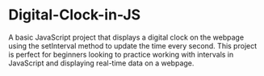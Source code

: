 # Digital-Clock-in-JS
A basic JavaScript project that displays a digital clock on the webpage using the setInterval method to update the time every second. This project is perfect for beginners looking to practice working with intervals in JavaScript and displaying real-time data on a webpage.
